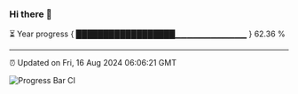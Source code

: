 ### Hi there 👋

⏳ Year progress { ██████████████████▁▁▁▁▁▁▁▁▁▁▁▁ } 62.36 %

---

⏰ Updated on Fri, 16 Aug 2024 06:06:21 GMT

![Progress Bar CI](https://github.com/liununu/liununu/workflows/Progress%20Bar%20CI/badge.svg)
